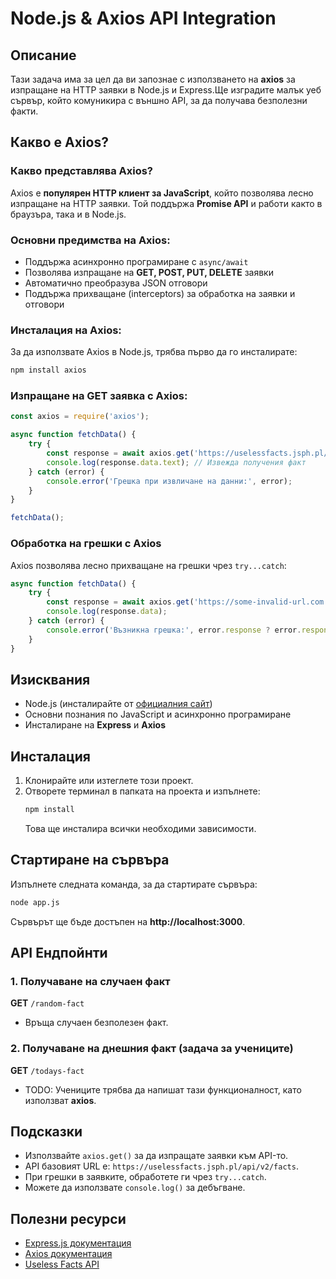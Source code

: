 # Node.js & Axios API Integration

## Описание
Тази задача има за цел да ви запознае с използването на **axios** за изпращане на HTTP заявки в Node.js и Express.Ще изградите малък уеб сървър, който комуникира с външно API, за да получава безполезни факти.

## Какво е Axios?
### Какво представлява Axios?
Axios е **популярен HTTP клиент за JavaScript**, който позволява лесно изпращане на HTTP заявки. Той поддържа **Promise API** и работи както в браузъра, така и в Node.js.

### Основни предимства на Axios:
- Поддържа асинхронно програмиране с `async/await`
- Позволява изпращане на **GET, POST, PUT, DELETE** заявки
- Автоматично преобразува JSON отговори
- Поддържа прихващане (interceptors) за обработка на заявки и отговори

### Инсталация на Axios:
За да използвате Axios в Node.js, трябва първо да го инсталирате:
```bash
npm install axios
```

### Изпращане на GET заявка с Axios:
```javascript
const axios = require('axios');

async function fetchData() {
    try {
        const response = await axios.get('https://uselessfacts.jsph.pl/api/v2/facts/random');
        console.log(response.data.text); // Извежда получения факт
    } catch (error) {
        console.error('Грешка при извличане на данни:', error);
    }
}

fetchData();
```

### Обработка на грешки с Axios
Axios позволява лесно прихващане на грешки чрез `try...catch`:
```javascript
async function fetchData() {
    try {
        const response = await axios.get('https://some-invalid-url.com');
        console.log(response.data);
    } catch (error) {
        console.error('Възникна грешка:', error.response ? error.response.status : error.message);
    }
}
```

## Изисквания
- Node.js (инсталирайте от [официалния сайт](https://nodejs.org/))
- Основни познания по JavaScript и асинхронно програмиране
- Инсталиране на **Express** и **Axios**

## Инсталация
1. Клонирайте или изтеглете този проект.
2. Отворете терминал в папката на проекта и изпълнете:
   ```bash
   npm install
   ```
   Това ще инсталира всички необходими зависимости.

## Стартиране на сървъра
Изпълнете следната команда, за да стартирате сървъра:
```bash
node app.js
```

Сървърът ще бъде достъпен на **http://localhost:3000**.

## API Ендпойнти

### 1. Получаване на случаен факт
**GET** `/random-fact`
- Връща случаен безполезен факт.

### 2. Получаване на днешния факт (задача за учениците)
**GET** `/todays-fact`
- TODO: Учениците трябва да напишат тази функционалност, като използват **axios**.

## Подсказки
- Използвайте `axios.get()` за да изпращате заявки към API-то.
- API базовият URL е: `https://uselessfacts.jsph.pl/api/v2/facts`.
- При грешки в заявките, обработете ги чрез `try...catch`.
- Можете да използвате `console.log()` за дебъгване.

## Полезни ресурси
- [Express.js документация](https://expressjs.com/)
- [Axios документация](https://axios-http.com/docs/intro)
- [Useless Facts API](https://uselessfacts.jsph.pl/)
